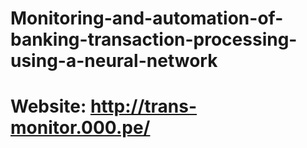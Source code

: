# Monitoring-and-automation-of-banking-transaction-processing-using-a-neural-network
# Website: http://trans-monitor.000.pe/
